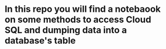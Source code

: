 # In this repo you will find a notebaook on some methods to access Cloud SQL and dumping data into a database's table

